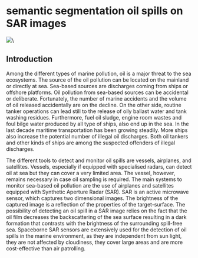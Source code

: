 <h1>semantic segmentation oil spills on SAR images</h1>
<img src='https://thehill.com/wp-content/uploads/sites/2/2023/11/AP23325662807033-e1700598430446.jpg'>\
<h2>Introduction</h2>
<p>Among the different types of marine pollution, oil is a major threat to the sea ecosystems. The source of the oil pollution can be located on the mainland or directly at sea. Sea-based sources are discharges coming from ships or offshore platforms. Oil pollution from sea-based sources can be accidental or deliberate. Fortunately, the number of marine accidents and the volume of oil released accidentally are on the decline. On the other side, routine tanker operations can lead still to the release of oily ballast water and tank washing residues. Furthermore, fuel oil sludge, engine room wastes and foul bilge water produced by all type of ships, also end up in the sea. In the last decade maritime transportation has been growing steadily. More ships also increase the potential number of illegal oil discharges. Both oil tankers and other kinds of ships are among the suspected offenders of illegal discharges.</p>
<p>The different tools to detect and monitor oil spills are vessels, airplanes, and satellites. Vessels, especially if equipped with specialised radars, can detect oil at sea but they can cover a very limited area. The vessel, however, remains necessary in case oil sampling is required. The main systems to monitor sea-based oil pollution are the use of airplanes and satellites equipped with Synthetic Aperture Radar (SAR). SAR is an active microwave sensor, which captures two dimensional images. The brightness of the captured image is a reflection of the properties of the target-surface. The possibility of detecting an oil spill in a SAR image relies on the fact that the oil film decreases the backscattering of the sea surface resulting in a dark formation that contrasts with the brightness of the surrounding spill-free sea. Spaceborne SAR sensors are extensively used for the detection of oil spills in the marine environment, as they are independent from sun light, they are not affected by cloudiness, they cover large areas and are more cost-effective than air patrolling.</p>
